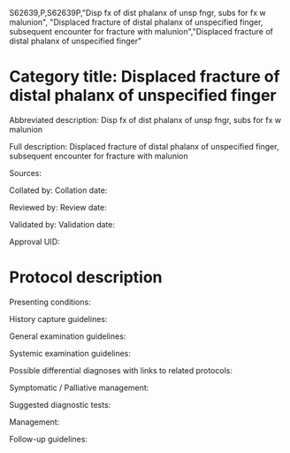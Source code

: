 S62639,P,S62639P,"Disp fx of dist phalanx of unsp fngr, subs for fx w malunion", "Displaced fracture of distal phalanx of unspecified finger, subsequent encounter for fracture with malunion","Displaced fracture of distal phalanx of unspecified finger"
# Category title: Displaced fracture of distal phalanx of unspecified finger

Abbreviated description: Disp fx of dist phalanx of unsp fngr, subs for fx w malunion

Full description: Displaced fracture of distal phalanx of unspecified finger, subsequent encounter for fracture with malunion

Sources:

Collated by:
Collation date:

Reviewed by:
Review date:

Validated by:
Validation date:

Approval UID:

# Protocol description

Presenting conditions:

History capture guidelines:

General examination guidelines:

Systemic examination guidelines:

Possible differential diagnoses with links to related protocols:

Symptomatic / Palliative management:

Suggested diagnostic tests:

Management:

Follow-up guidelines:
